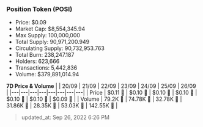 
  ### Position Token (POSI)
  - Price: $0.09
  - Market Cap: $8,554,345.94
  - Max Supply: 100,000,000
  - Total Supply: 90,971,200.949
  - Circulating Supply: 90,732,953.763
  - Total Burn: 238,247.187
  - Holders: 623,666
  - Transactions: 5,442,836
  - Volume: $379,891,014.94

  **7D Price & Volume**
  | | 20&#x2F;09 | 21&#x2F;09 | 22&#x2F;09 | 23&#x2F;09 | 24&#x2F;09 | 25&#x2F;09 | 26&#x2F;09 |
  |---|---|---|---|---|---|---|---|
  | Price | $0.11 🔻 | $0.10 🔻 | $0.10 🔻 | $0.10 🔻 | $0.10 🔻 | $0.10 🔻 | $0.09 🔻 |
  | Volume | 79.2K 🔻 | 74.78K 🔻 | 32.78K 🔻 | 31.86K 🔻 | 28.35K 🔻 | 53.03K 🚀 | 142.55K 🚀 |

  > updated_at: Sep 26, 2022 6:26 PM
